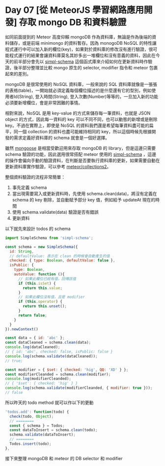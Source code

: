 # Day 07 [從 MeteorJS 學習網路應用開發] 存取 mongo DB 和資料驗證

如同前面提到的 Meteor 高度仰賴 mongoDB 作為資料庫，無論是作為後端的資料儲存，或是前端 minimongo 的資料暫存。因為 monogoDB NoSQL 的特性讓程式運行中可以加入新的欄位(key)，如果對於資料庫的修改沒有進行驗證，很可能程式運行的結果會讓資料庫莫名其妙多出一堆欄位和沒有意義的資料，因此在今天的前半部分會先以 [simpl-schema](https://github.com/aldeed/simple-schema-js) 這個函式庫來介紹如何在更新資料時作驗證，後半部分整理並比較 mongo 原生的 selector, modifier 指令和 meteor 包裹起來的差別。

mongoDB 是很常使用的 NoSQL 資料庫，一般來說的 SQL 資料庫就像是一張張的表格(table)，一開始就必須定義每個欄位描述的是什麼還有它的型別，例如使用者Id(String), 登入時間(String), 登入次數(Number)等等的，一旦加入新的功能必須要新增欄位，會是非常困難的事情。

相對來說，NoSQL 是用 key-value 的方式來儲存每一筆資料，也就是 JSON object 的方式，因此每一資料的 key 可以不同不同，也可以動態的新增或是刪除 key。不過在實際上，即使是 NoSQL 的資料我們還是希望每筆資料盡可能的扁平，同一個 collection 的資料也盡可能維持相同的 key，所以這個時候先根據開發的需求定義好資料庫的 schema 就會是一個好選擇。

雖然 [mongoose](https://github.com/Automattic/mongoose) 是相當受歡迎用來存取 mongoDB 的 library，但是這邊只需要 schema 驗證的功能，因此選用很常搭配 meteor 使用的 [simpl-schema](https://github.com/aldeed/simple-schema-js) ，這邊的操作會偏向手動的驗證資料，在判斷是否要執行資料庫的更新，如果需要自動在更新資料庫實作驗證，可以參考 [meteor/collections2](https://github.com/aldeed/meteor-collection2)。

整個資料驗證的流程非常簡單：
1. 事先定義 schema
2. 當出現需要寫入或更新資料時，先使用 schema.clean(data)，將沒有定義在 schema 的 key 剔除，並自動賦予部分 key 值，例如給予 updateAt 現在的時間
3. 使用 schema.validate(data) 驗證是否有錯誤
4. 更新資料

以下就先來設計 todos 的 schema
```javascript
import SimpleSchema from 'simpl-schema';

const schema = new SimpleSchema({
  id: String,
  // defaultValue: 表示在 clean 的時候會自動產生的值
  checked: { type: Boolean, defaultValue: false },
  isPublic: {
    type: Boolean,
    autoValue: function (){
      // 如果此欄位已經有值，回傳該值
      if (this.isSet) {
        return this.value;
      }
      // 如果此欄位沒有值，且是 modifier
      if (this.operator) {
        return this.unset();
      }
      return false;
    }
  }
}).newContext()

const data = { id: 'abc' };
const dataCleaned = schema.clean(data);
console.log(dataCleaned);
// { id: 'abc', checked: false, isPublic: false }
console.log(schema.validate(dataCleaned));
// true;

const modifier = { $set: { checked: 'hig', QQ: 'XD' } };
const modifierCleanded = schema.clean(modifier);
console.log(modifierCleanded);
// { '$set': { checked: 'hig' } }
console.log(schema.validate(modifierCleanded, { modifier: true }));
// false

```

所以昨天的 todo method 就可以作以下的更動
```javascript
'todos.add': function(todo) {
  check(todo, Object);
  // ========
  const { schema } = Todos;
  const dataToInsert = schema.clean(todo);
  schema.validate(dataToInsert);
  // ========
  Todos.insert(todo);
},
```

接下來整理 mongoDB 和 meteor 的 DB selector 和 modifier
